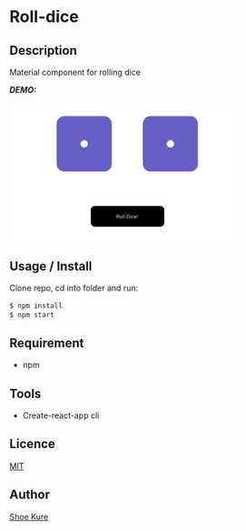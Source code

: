 # Roll-dice

## Description

Material component for rolling dice

**_DEMO:_**

<img src="./screenShot.jpg" width="80%">

## Usage / Install

Clone repo, cd into folder and run:

```console
$ npm install
$ npm start
```

## Requirement

- npm

## Tools

- Create-react-app cli

## Licence

[MIT](./LICENSE.txt)

## Author

[Shoe Kure](https://github.com/roy1210)
